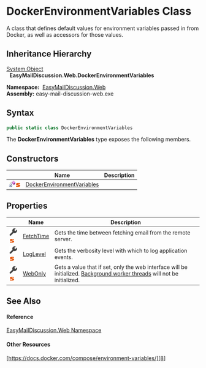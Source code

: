 DockerEnvironmentVariables Class
================================
A class that defines default values for environment variables passed in from Docker, as well as accessors for those values.


Inheritance Hierarchy
---------------------
[System.Object][1]  
  **EasyMailDiscussion.Web.DockerEnvironmentVariables**  

  **Namespace:**  [EasyMailDiscussion.Web][2]  
  **Assembly:** easy-mail-discussion-web.exe

Syntax
------

```csharp
public static class DockerEnvironmentVariables
```

The **DockerEnvironmentVariables** type exposes the following members.


Constructors
------------

|                                   | Name                            | Description |
| --------------------------------- | ------------------------------- | ----------- |
| ![Private method]![Static member] | [DockerEnvironmentVariables][3] |             |


Properties
----------

|                                    | Name           | Description                                                                                                                   |
| ---------------------------------- | -------------- | ----------------------------------------------------------------------------------------------------------------------------- |
| ![Public property]![Static member] | [FetchTime][4] | Gets the time between fetching email from the remote server.                                                                  |
| ![Public property]![Static member] | [LogLevel][5]  | Gets the verbosity level with which to log application events.                                                                |
| ![Public property]![Static member] | [WebOnly][6]   | Gets a value that if set, only the web interface will be initialized. [Background worker threads][7] will not be initialized. |


See Also
--------

#### Reference
[EasyMailDiscussion.Web Namespace][2]  

#### Other Resources
[https://docs.docker.com/compose/environment-variables/][8]  

[1]: https://docs.microsoft.com/dotnet/api/system.object
[2]: ../README.md
[3]: _cctor.md
[4]: FetchTime.md
[5]: LogLevel.md
[6]: WebOnly.md
[7]: https://docs.microsoft.com/dotnet/api/microsoft.extensions.hosting.backgroundservice
[8]: https://docs.docker.com/compose/environment-variables/
[Private method]: ../../icons/privmethod.gif "Private method"
[Static member]: ../../icons/static.gif "Static member"
[Public property]: ../../icons/pubproperty.svg "Public property"
